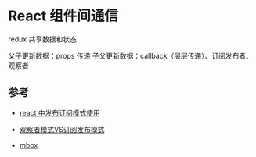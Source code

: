 # React 组件间通信


redux 共享数据和状态

父子更新数据：props 传递
子父更新数据：callback（层层传递）、订阅发布者、观察者


## 参考

- [react 中发布订阅模式使用](https://segmentfault.com/a/1190000017194450)

- [观察者模式VS订阅发布模式](https://molunerfinn.com/observer-vs-pubsub-pattern/#%E8%AE%A2%E9%98%85%E5%8F%91%E5%B8%83%E6%A8%A1%E5%BC%8F)

- [mbox](https://cn.mobx.js.org/refguide/observer-component.html)